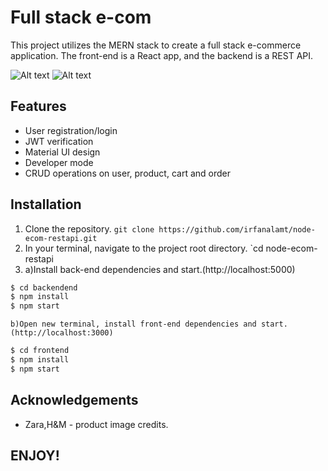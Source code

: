 # Full stack e-com

This project utilizes the MERN stack to create a full stack e-commerce application. The front-end is a React app, and the backend is a REST API.


![Alt text](https://user-images.githubusercontent.com/64161258/163041316-31e0ac37-961d-492c-aadd-55889f7a9f75.png "Screenshot-1")
![Alt text](https://user-images.githubusercontent.com/64161258/163042691-549ee921-c984-442a-a49c-ccf2792da398.png "Screenshot-2")



## Features

- User registration/login
- JWT verification
- Material UI design
- Developer mode
- CRUD operations on user, product, cart and order

## Installation

1. Clone the repository.
   `git clone https://github.com/irfanalamt/node-ecom-restapi.git`
2. In your terminal, navigate to the project root directory.
   `cd node-ecom-restapi
3. a)Install back-end dependencies and start.(http://localhost:5000)

```sh
$ cd backendend
$ npm install
$ npm start
```

    b)Open new terminal, install front-end dependencies and start.(http://localhost:3000)

```sh
$ cd frontend
$ npm install
$ npm start
```

## Acknowledgements

- Zara,H&M - product image credits.

## ENJOY!
